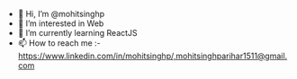 - 👋 Hi, I’m @mohitsinghp
- 👀 I’m interested in Web
- 🌱 I’m currently learning ReactJS
- 📫 How to reach me :-https://www.linkedin.com/in/mohitsinghp/,mohitsinghparihar1511@gmail.com

<!---
mohitsinghp/mohitsinghp is a ✨ special ✨ repository because its `README.md` (this file) appears on your GitHub profile.
You can click the Preview link to take a look at your changes.
--->
